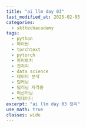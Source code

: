 ```yaml
---
title: "ai llm day 03"
last_modified_at: 2025-02-05
categories:
  - skttechacademy
tags:
  - python
  - 파이썬
  - torchtext
  - pytorch
  - 파이토치
  - 전처리
  - data science
  - 데이터 분석
  - 딥러닝
  - 딥러닝 자격증
  - 머신러닝
  - 빅데이터
excerpt: "ai llm day 03 정리"
use_math: true
classes: wide
---
```




